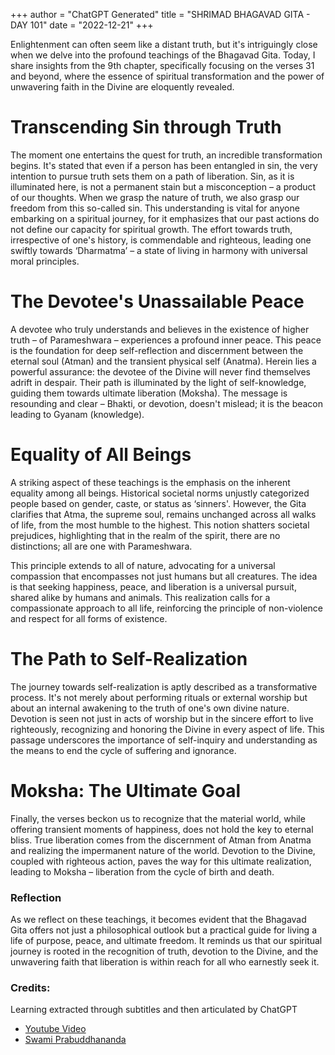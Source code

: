 +++
author = "ChatGPT Generated"
title = "SHRIMAD BHAGAVAD GITA - DAY 101"
date = "2022-12-21"
+++

Enlightenment can often seem like a distant truth, but it's intriguingly close when we delve into the profound teachings of the Bhagavad Gita. Today, I share insights from the 9th chapter, specifically focusing on the verses 31 and beyond, where the essence of spiritual transformation and the power of unwavering faith in the Divine are eloquently revealed.

# **Transcending Sin through Truth**

The moment one entertains the quest for truth, an incredible transformation begins. It's stated that even if a person has been entangled in sin, the very intention to pursue truth sets them on a path of liberation. Sin, as it is illuminated here, is not a permanent stain but a misconception – a product of our thoughts. When we grasp the nature of truth, we also grasp our freedom from this so-called sin. This understanding is vital for anyone embarking on a spiritual journey, for it emphasizes that our past actions do not define our capacity for spiritual growth. The effort towards truth, irrespective of one's history, is commendable and righteous, leading one swiftly towards ‘Dharmatma’ – a state of living in harmony with universal moral principles.

# **The Devotee's Unassailable Peace**

A devotee who truly understands and believes in the existence of higher truth – of Parameshwara – experiences a profound inner peace. This peace is the foundation for deep self-reflection and discernment between the eternal soul (Atman) and the transient physical self (Anatma). Herein lies a powerful assurance: the devotee of the Divine will never find themselves adrift in despair. Their path is illuminated by the light of self-knowledge, guiding them towards ultimate liberation (Moksha). The message is resounding and clear – Bhakti, or devotion, doesn't mislead; it is the beacon leading to Gyanam (knowledge).

# **Equality of All Beings**

A striking aspect of these teachings is the emphasis on the inherent equality among all beings. Historical societal norms unjustly categorized people based on gender, caste, or status as ‘sinners'. However, the Gita clarifies that Atma, the supreme soul, remains unchanged across all walks of life, from the most humble to the highest. This notion shatters societal prejudices, highlighting that in the realm of the spirit, there are no distinctions; all are one with Parameshwara.

This principle extends to all of nature, advocating for a universal compassion that encompasses not just humans but all creatures. The idea is that seeking happiness, peace, and liberation is a universal pursuit, shared alike by humans and animals. This realization calls for a compassionate approach to all life, reinforcing the principle of non-violence and respect for all forms of existence.

# **The Path to Self-Realization**

The journey towards self-realization is aptly described as a transformative process. It's not merely about performing rituals or external worship but about an internal awakening to the truth of one's own divine nature. Devotion is seen not just in acts of worship but in the sincere effort to live righteously, recognizing and honoring the Divine in every aspect of life. This passage underscores the importance of self-inquiry and understanding as the means to end the cycle of suffering and ignorance.

# **Moksha: The Ultimate Goal**

Finally, the verses beckon us to recognize that the material world, while offering transient moments of happiness, does not hold the key to eternal bliss. True liberation comes from the discernment of Atman from Anatma and realizing the impermanent nature of the world. Devotion to the Divine, coupled with righteous action, paves the way for this ultimate realization, leading to Moksha – liberation from the cycle of birth and death.

### **Reflection**

As we reflect on these teachings, it becomes evident that the Bhagavad Gita offers not just a philosophical outlook but a practical guide for living a life of purpose, peace, and ultimate freedom. It reminds us that our spiritual journey is rooted in the recognition of truth, devotion to the Divine, and the unwavering faith that liberation is within reach for all who earnestly seek it.

### Credits:

Learning extracted through subtitles and then articulated by ChatGPT

* [Youtube Video](https://www.youtube.com/watch?v=qiSXI39-x7s)
* [Swami Prabuddhananda](https://www.youtube.com/@upanishadswithswamiprabudd4019/streams)